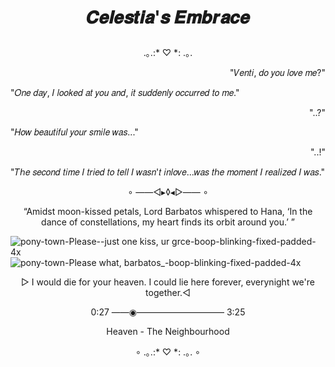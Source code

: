 # <p align="center">𝑪𝒆𝒍𝒆𝒔𝒕𝒊𝒂'𝒔 𝑬𝒎𝒃𝒓𝒂𝒄𝒆</p>

<p align="center">.｡.:* ♡ *: .｡.</p>

<p align="right">"𝑉𝑒𝑛𝑡𝑖, 𝑑𝑜 𝑦𝑜𝑢 𝑙𝑜𝑣𝑒 𝑚𝑒?"</p>

<p align="left">"𝑂𝑛𝑒 𝑑𝑎𝑦, 𝐼 𝑙𝑜𝑜𝑘𝑒𝑑 𝑎𝑡 𝑦𝑜𝑢 𝑎𝑛𝑑, 𝑖𝑡 𝑠𝑢𝑑𝑑𝑒𝑛𝑙𝑦 𝑜𝑐𝑐𝑢𝑟𝑟𝑒𝑑 𝑡𝑜 𝑚𝑒."</p>

<p align="right">"..?"</p>

<p align="left">"𝐻𝑜𝑤 𝑏𝑒𝑎𝑢𝑡𝑖𝑓𝑢𝑙 𝑦𝑜𝑢𝑟 𝑠𝑚𝑖𝑙𝑒 𝑤𝑎𝑠..."</p>

<p align="right">"..!"</p>

<p align="left">"𝑇ℎ𝑒 𝑠𝑒𝑐𝑜𝑛𝑑 𝑡𝑖𝑚𝑒 𝐼 𝑡𝑟𝑖𝑒𝑑 𝑡𝑜 𝑡𝑒𝑙𝑙 𝐼 𝑤𝑎𝑠𝑛'𝑡 𝑖𝑛𝑙𝑜𝑣𝑒...𝑤𝑎𝑠 𝑡ℎ𝑒 𝑚𝑜𝑚𝑒𝑛𝑡 𝐼 𝑟𝑒𝑎𝑙𝑖𝑧𝑒𝑑 𝐼 𝑤𝑎𝑠."</p>


<p align="center">∘ ——◅▸◊◂▻—— ∘</p>

<p align="center">“Amidst moon-kissed petals, Lord Barbatos whispered to Hana, ‘In the dance of constellations, my heart finds its orbit around you.’ ”</p> 

  ![pony-town-Please--just one kiss, ur grce-boop-blinking-fixed-padded-4x](https://github.com/OurDivineLove/OurDivineLove/assets/153145826/c07e7ece-e27b-4175-b58d-709f78192c1e
) ![pony-town-Please what, barbatos_-boop-blinking-fixed-padded-4x](https://github.com/OurDivineLove/OurDivineLove/assets/153145826/fe69b1cb-729a-4590-9a2b-fcb9dce29c23)

<p align="center"> ▻ I would die for your heaven. I could lie here forever, everynight we're together.◅</p>
<P align="center">0:27 ——◉—————————— 3:25</P>
<p align="center">Heaven - The Neighbourhood</p>

<p align="center">∘ .｡.:* ♡ *: .｡. ∘</p>

